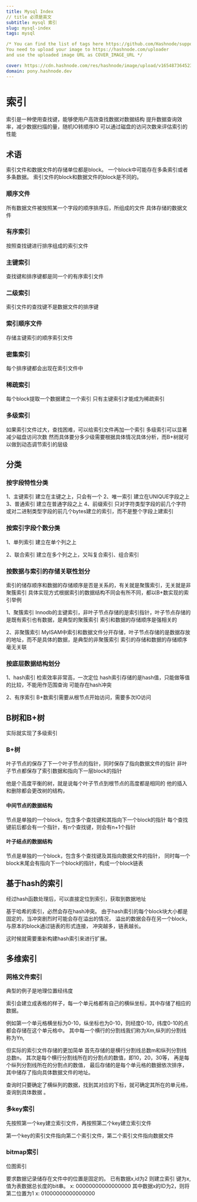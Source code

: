 ```yaml
---
title: Mysql Index
// title 必须是英文
subtitle: mysql 索引
slug: mysql-index
tags: mysql

/* You can find the list of tags here https://github.com/Hashnode/support/blob/main/misc/tags.json
You need to upload your image to https://hashnode.com/uploader 
and use the uploaded image URL as COVER_IMAGE_URL */ 

cover: https://cdn.hashnode.com/res/hashnode/image/upload/v1654873645238/7TFlE4Q8N.jpeg?auto=compress
domain: pony.hashnode.dev
---
```



# 索引
索引是一种使用查找键，能够使用户高效查找数据对数据结构
提升数据查询效率，减少数据扫描的量，随机IO转顺序IO
可以通过磁盘的访问次数来评估索引的性能

## 术语
索引文件和数据文件的存储单位都是block。
一个block中可能存在多条索引或者多条数据。
索引文件的block和数据文件的block是不同的。

### 顺序文件
所有数据文件被按照某一个字段的顺序排序后，所组成的文件
具体存储的数据文件

### 有序索引
按照查找键进行排序组成的索引文件

### 主键索引
查找键和排序键都是同一个的有序索引文件

### 二级索引
索引文件的查找键不是数据文件的排序键

### 索引顺序文件
存储主键索引的顺序索引文件

### 密集索引
每个排序键都会出现在索引文件中

### 稀疏索引
每个block提取一个数据建立一个索引
只有主键索引才能成为稀疏索引

### 多级索引
如果索引文件过大，查找困难，可以给索引文件再加一个索引
多级索引可以显著减少磁盘访问次数
然而具体要分多少级需要根据具体情况具体分析，而B+树就可以做到动态调节索引的层级

## 分类

### 按字段特性分类
1、主键索引
建立在主键之上，只会有一个
2、唯一索引
建立在UNIQUE字段之上
3、普通索引
建立在普通字段之上
4、前缀索引
只对字符类型字段的前几个字符或对二进制类型字段的前几个bytes建立的索引，而不是整个字段上建索引

### 按索引字段个数分类
1、单列索引
建立在单个列之上

2、联合索引
建立在多个列之上，又叫复合索引、组合索引

### 按数据与索引的存储关联性划分
索引的储存顺序和数据的存储顺序是否是关系的，有关就是聚簇索引，无关就是非聚簇索引
具体实现方式根据索引的数据结构不同会有所不同，都以B+数实现的索引举例

1、聚簇索引
Innodb的主键索引，非叶子节点存储的是索引指针，叶子节点存储的是既有索引也有数据，是典型的聚簇索引
索引和数据的存储顺序是强相关的

2、非聚簇索引
MyISAM中索引和数据文件分开存储，叶子节点存储的是数据存放的地址，而不是具体的数据，是典型的非聚簇索引
索引的存储和数据的存储顺序毫无关联


### 按底层数据结构划分
1、hash索引
检索效率非常高，一次定位
hash索引存储的是hash值，只能做等值的比较，不能用作范围查询
可能存在hash冲突

2、有序索引
B+数索引需要从根节点开始访问，需要多次IO访问

## B树和B+树
实际就实现了多级索引

### B+树
叶子节点的保存了下一个叶子节点的指针，同时保存了指向数据文件的指针
非叶子节点都保存了索引数据和指向下一层block的指针

他是个高度平衡的树，就是说每个叶子节点到根节点的高度都是相同的
他的插入和删除都会更改树的结构，

#### 中间节点的数据结构
节点是单独的一个block，包含多个查找键和其指向下一个block的指针
每个查找键前后都会有一个指针，有n个查找键，则会有n+1个指针

#### 叶子结点的数据结构
节点是单独的一个block，包含多个查找键及其指向数据文件的指针，
同时每一个block末尾会有指向下一个block的指针，构成一个block链表


## 基于hash的索引

经过hash函数处理后，可以直接定位到索引，获取到数据地址

基于哈希的索引，必然会存在hash冲突。
由于hash索引的每个block块大小都是固定的，当冲突剧烈时可能会存在溢出的情况，
溢出的数据会存在另一个block，与原本的block通过链表的形式连接，
冲突越多，链表越长。

这时候就需要重新构建hash索引来进行扩展。


## 多维索引

### 网格文件索引
典型的例子是地理位置经纬度

索引会建立成表格的样子，每一个单元格都有自己的横纵坐标，其中存储了相应的数据。

例如第一个单元格横坐标为0-10，纵坐标也为0-10，则经度0-10，纬度0-10的点都会存储在这个单元格中。
其中每一个横行的分割线我们称为Xm,纵列的分割线称为Yn,

但实际的索引文件存储的更加简单
首先存储的是横行分割线总数m和纵列分割线总数n，
其次是每个横行分割线所在的分割点的数值，即10，20，30等，
再是每个纵列分割线所在的分割点的数值，
最后存储的是每个单元格的数据依次排序，其中储存了指向具体数据文件的地址。

查询时只要确定了横纵列的数据，找到其对应的下标，就可确定其所在的单元格，查询到具体数据 。

### 多key索引
先按照第一个key建立索引文件，再按照第二个key建立索引文件

第一个key的索引文件指向第二个索引文件，第二个索引文件指向数据文件

### bitmap索引
位图索引

要求数据记录储存在文件中的位置是固定的。
已有数据x,id为2
则建立索引
键为x, 值为表数据总长度的bit串。
x: 00000000000000000
其中数据x的ID为2，则将第二位置为1
x: 01000000000000000

